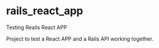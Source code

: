 # rails_react_app
Testing Reails React APP

Project to test a React APP and a Rails API working together.
